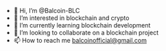- 👋 Hi, I’m @Balcoin-BLC
- 👀 I’m interested in blockchain and crypto
- 🌱 I’m currently learning blockchain development
- 💞️ I’m looking to collaborate on a blockchain project
- 📫 How to reach me balcoinofficial@gmail.com
